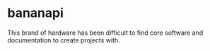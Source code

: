 # bananapi
This brand of hardware has been difficult to find core software and documentation to create projects with.
